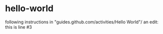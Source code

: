 # hello-world
 following instructions in "guides.github.com/activities/Hello World"/
 an edit:  this is line #3
 
